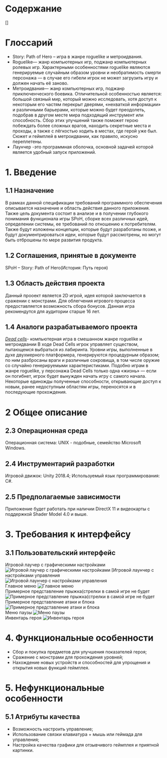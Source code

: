 # Содержание
[]
# Глоссарий 
- Story: Path of Hero – игра в жанре roguelike и метроидвания.  
- Roguelike— жанр компьютерных игр, поджанр компьютерных ролевых игр. Характерными особенностями roguelike являются генерируемые случайным образом уровни и необратимость смерти персонажа — в случае его гибели игрок не может загрузить игру и должен начать её заново. 
 - Метроидвания— жанр компьютерных игр, поджанр приключенческого боевика. Отличительной особенностью является: большой связный мир, который можно исследовать, хотя доступ к некоторым его частям перекрыт дверями, «нехваткой информации» и различными барьерами, которые можно будет преодолеть, подобрав в другом месте мира подходящий инструмент или способность. Сбор этих улучшений также поможет герою побеждать более сложных врагов, находить секретные места и проходы, а также с лёгкостью ходить в местах, где герой уже был. Сюжет и геймплей в метроидвании, как правило, искусно переплетены.  
 - Лаунчер -это программная оболочка, основной задачей которой является удобный запуск приложений.
# 1. Введение
## 1.1 Назначение 
В рамках данной спецификации требований программного обеспечения описывается назначение и область действия данного приложения. Также цель документа состоит в анализе и в получении глубокого понимания функционала игры SPoH, сборке всех различных идей, определении системы, ее требований по отношению к потребителям. Также будут изложены концепции, которые будут разработаны позже, и будут документрироваться идеи, которые будут рассмотрены, но могут быть отброшены по мере развития продукта.
## 1.2 Соглашения, принятые в документе
SPoH – Story: Path of Hero(История: Путь героя)
## 1.3 Область действия проекта
Данный прооект является 2D игрой, идея которой заключается в сражении с монстрами. Для облегчения игрового процесса предоставляется возможность сбора бонусов. Данная игра рекомендутся для аудитории старше 16 лет.
## 1.4 Аналоги разрабатываемого проекта
*[Dead cells](https://store.steampowered.com/app/588650/Dead_Cells/)*- компьютерная игра в смешанном жанре roguelike и метроидвании В ходе Dead Cells игрок управляет существом, пытающемся выбраться из лабиринта. Уровни игры, выполненные в духе двухмерного платформера, генерируются процедурным образом; по ним разбросаны враги и различные сокровища, в том числе оружие со случайно генерируемыми характеристиками. Подобно играм в жанре roguelike, у персонажа Dead Cells только одна «жизнь» — если он погибнет, игрок будет вынужден начать игру с самого начала. Некоторые единожды полученные способности, открывающие доступ к новым, ранее недоступным областям игры, переносятся и в последующие прохождения.
# 2 Общее описание
## 2.3 Операционная среда
Операционная система: UNIX - подобные, семейство Microsoft Windows.
## 2.4 Инструментарий разработки
Игровой движок: Unity 2018.4;
Используемый язык программирования: C#.
## 2.5 Предполагаемые зависимости 
Приложение будет работать при наличии DirectX 11 и видеокарты с поддержкой Shader Model 4.0 и выше.
# 3. Требования к интерфейсу

## 3.1 Пользовательский интерфейс
Игровой лаучер с графическими настройками
![Игровой лаучер с графическими настройками](https://github.com/KabarykhaVictor750504/ProjectX/blob/master/Mackup/GameLaucher(Graphics).png)
[Игровой лаунчер с настройками управления
![Игровой лаунчер с настройками управления](https://github.com/KabarykhaVictor750504/ProjectX/blob/master/Mackup/GameLaucher(Input).png)  
Главное меню  ![Главное меню](https://github.com/KabarykhaVictor750504/ProjectX/blob/master/Mackup/MainMenu.png)  
Примерное представление прыжка(стрелки в самой игре не будет  ![Примерное представление прыжка(стрелки в самой игре не будет](https://github.com/KabarykhaVictor750504/ProjectX/blob/master/Mackup/JumpAndWalk.png)  
Примерное представление атаки и блока  ![Примерное представление атаки и блока](https://github.com/KabarykhaVictor750504/ProjectX/blob/master/Mackup/BlockAndAtack.png)  
Меню паузы  ![Меню паузы](https://github.com/KabarykhaVictor750504/ProjectX/blob/master/Mackup/GameMenu.png)  
Инвентарь героя  ![Инвентарь героя](https://github.com/KabarykhaVictor750504/ProjectX/blob/master/Mackup/Inventory.png)  
# 4. Функциональные особенности 
 - Сбор и покупка предметов для улучшения показателей героя;  
 - Сражение с монстрами для прохождения уровней;  
 - Нахождение новых устройств и способностей для упрощения и открытия новых функций геймплея.  
# 5. Нефункциональные особенности  
## 5.1 Атрибуты качества  
 - Возможность настроить управление;  
 - Использование связки клавиатура + мышь или геймада для управления;  
 - Настройка качества графики для отзывчивого геймплея и приятной картинки.  


